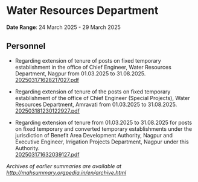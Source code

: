 # Water Resources Department

**Date Range**: 24 March 2025 - 29 March 2025


## Personnel
- Regarding extension of tenure of posts on fixed temporary establishment in the office of Chief Engineer, Water Resources Department, Nagpur from 01.03.2025 to 31.08.2025.\
  [202503171628217027.pdf](https://gr.maharashtra.gov.in/Site/Upload/Government%20Resolutions/English/202503171628217027.pdf)

- Regarding extension of tenure of the posts on fixed temporary establishment of the office of Chief Engineer (Special Projects), Water Resources Department, Amravati from 01.03.2025 to 31.08.2025.\
  [202503181230122927.pdf](https://gr.maharashtra.gov.in/Site/Upload/Government%20Resolutions/English/202503181230122927.pdf)

- Regarding extension of tenure from 01.03.2025 to 31.08.2025 for posts on fixed temporary and converted temporary establishments under the jurisdiction of Benefit Area Development Authority, Nagpur and Executive Engineer, Irrigation Projects Department, Nagpur under this Authority.\
  [202503171632039127.pdf](https://gr.maharashtra.gov.in/Site/Upload/Government%20Resolutions/English/202503171632039127.pdf)


*Archives of earlier summaries are available at http://mahsummary.orgpedia.in/en/archive.html*